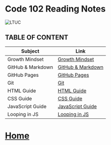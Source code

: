 # Code 102 Reading Notes
![LTUC](https://img.alwakeelnews.com/Content/Upload/small/8202013104316907594295.jpg)

## TABLE OF CONTENT 

**Subject** | **Link**
------------ | -------------
Growth Mindset | [Growth Mindset](https://malakmomani.github.io/reading-notes/code102/growthMindset)
GitHub & Markdown | [GitHub & Markdown](https://malakmomani.github.io/reading-notes/code102/githubMD)
GitHub Pages | [GitHub Pages](https://malakmomani.github.io/reading-notes/code102/githubPages)
Git | [Git](https://malakmomani.github.io/reading-notes/code102/git)
HTML Guide | [HTML Guide](https://malakmomani.github.io/reading-notes/code102/htmlguide)
CSS Guide | [CSS Guide](https://malakmomani.github.io/reading-notes/code102/CSS_colors)
JavaScript Guide | [JavaScript Guide](https://malakmomani.github.io/reading-notes/code102/htmlguide)
Looping in JS | [Looping in JS](https://malakmomani.github.io/reading-notes/code102/htmlguide)


# [Home](https://malakmomani.github.io/reading-notes/)